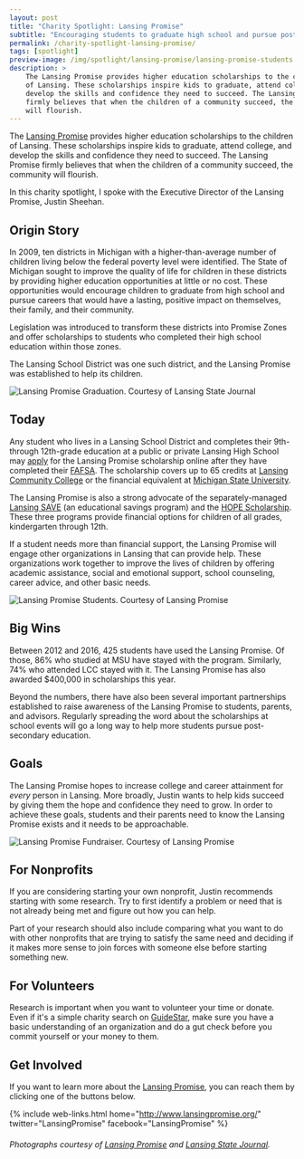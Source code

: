 ```yaml
---
layout: post
title: "Charity Spotlight: Lansing Promise"
subtitle: "Encouraging students to graduate high school and pursue post-secondary education."
permalink: /charity-spotlight-lansing-promise/
tags: [spotlight]
preview-image: /img/spotlight/lansing-promise/lansing-promise-students.jpg
description: >
    The Lansing Promise provides higher education scholarships to the children
    of Lansing. These scholarships inspire kids to graduate, attend college, and
    develop the skills and confidence they need to succeed. The Lansing Promise
    firmly believes that when the children of a community succeed, the community
    will flourish.
---
```


The [Lansing Promise][1] provides higher education scholarships to the children of Lansing. These scholarships inspire kids to graduate, attend college, and develop the skills and confidence they need to succeed. The Lansing Promise firmly believes that when the children of a community succeed, the community will flourish.

In this charity spotlight, I spoke with the Executive Director of the Lansing Promise, Justin Sheehan.

## Origin Story

In 2009, ten districts in Michigan with a higher-than-average number of children living below the federal poverty level were identified. The State of Michigan sought to improve the quality of life for children in these districts by providing higher education opportunities at little or no cost. These opportunities would encourage children to graduate from high school and pursue careers that would have a lasting, positive impact on themselves, their family, and their community.

Legislation was introduced to transform these districts into Promise Zones and offer scholarships to students who completed their high school education within those zones.

The Lansing School District was one such district, and the Lansing Promise was established to help its children.

![][12]

## Today

Any student who lives in a Lansing School District and completes their 9th- through 12th-grade education at a public or private Lansing High School may [apply][6] for the Lansing Promise scholarship online after they have completed their [FAFSA][7]. The scholarship covers up to 65 credits at [Lansing Community College][5] or the financial equivalent at [Michigan State University][4].

The Lansing Promise is also a strong advocate of the separately-managed [Lansing SAVE][9] (an educational savings program) and the [HOPE Scholarship][8]. These three programs provide financial options for children of all grades, kindergarten through 12th.

If a student needs more than financial support, the Lansing Promise will engage other organizations in Lansing that can provide help. These organizations work together to improve the lives of children by offering academic assistance, social and emotional support, school counseling, career advice, and other basic needs.

![][11]

## Big Wins

Between 2012 and 2016, 425 students have used the Lansing Promise. Of those, 86% who studied at MSU have stayed with the program. Similarly, 74% who attended LCC stayed with it. The Lansing Promise has also awarded $400,000 in scholarships this year.

Beyond the numbers, there have also been several important partnerships established to raise awareness of the Lansing Promise to students, parents, and advisors. Regularly spreading the word about the scholarships at school events will go a long way to help more students pursue post-secondary education.

## Goals

The Lansing Promise hopes to increase college and career attainment for *every* person in Lansing. More broadly, Justin wants to help kids succeed by giving them the hope and confidence they need to grow. In order to achieve these goals, students and their parents need to know the Lansing Promise exists and it needs to be approachable.

![][10]

## For Nonprofits

If you are considering starting your own nonprofit, Justin recommends starting with some research. Try to first identify a problem or need that is not already being met and figure out how you can help.

Part of your research should also include comparing what you want to do with other nonprofits that are trying to satisfy the same need and deciding if it makes more sense to join forces with someone else before starting something new.

## For Volunteers

Research is important when you want to volunteer your time or donate. Even if it's a simple charity search on [GuideStar][3], make sure you have a basic understanding of an organization and do a gut check before you commit yourself or your money to them.

## Get Involved

If you want to learn more about the [Lansing Promise][1], you can reach them by clicking one of the buttons below.

{% include web-links.html home="http://www.lansingpromise.org/" twitter="LansingPromise" facebook="LansingPromise" %}

###### Photographs courtesy of [Lansing Promise][1] and [Lansing State Journal][13].



[1]: http://www.lansingpromise.org/ "Lansing Promise Homepage"
[2]: https://www.facebook.com/LansingPromise "Lansing Promise on Facebook"
[3]: http://www.guidestar.org/ "GuideStar Homepage"
[4]: https://msu.edu/ "Michigan State University Homepage"
[5]: http://lcc.edu/ "Lansing Community College Homepage"
[6]: http://www.lansingpromise.org/lansing-promise-online-application/ "Apply for the Lansing Promise Scholarship Online"
[7]: https://fafsa.ed.gov/ "Free Application for Federal Student Aid (FAFSA)"
[8]: http://www.lansingmi.gov/hope "Lansing 'Helping Other People Excel' (HOPE) Scholarship"
[9]: http://www.lansingmi.gov/LansingSAVE "Lansing 'Student Accounts Valuing Education' (SAVE) Program"
[10]: /img/spotlight/lansing-promise/lansing-promise-fundraiser.jpg "Lansing Promise Fundraiser. Courtesy of Lansing Promise"
[11]: /img/spotlight/lansing-promise/lansing-promise-students.jpg "Lansing Promise Students. Courtesy of Lansing Promise"
[12]: /img/spotlight/lansing-promise/lansing-promise-graduation.jpg "Lansing Promise Graduation. Courtesy of Lansing State Journal"
[13]: http://www.lansingstatejournal.com/story/opinion/editorials/2015/04/24/editorial-fulfilling-lansing-promise/26327277/ "Lansing State Journal"
